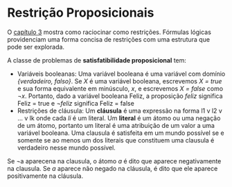 # Restrição Proposicionais
O [capítulo 3](../../3%20-%20Satisfa%C3%A7%C3%A3o%20de%20Restri%C3%A7%C3%A3o/) mostra como raciocinar como restrições. Fórmulas lógicas providenciam uma forma concisa de restrições com uma estrutura que pode ser explorada.

A classe de problemas de **satisfatibilidade proposicional** tem:
* Variáveis booleanas: Uma variável booleana é uma variável com domínio *{verdadeiro, falso}*. Se *X* é uma variável booleana, escrevemos *X = true* e sua forma equivalente em minúsculo, *x*, e escrevemos *X = false* como ¬*x*. Portanto, dado a variável booleana Feliz, a proposição *feliz* significa Feliz = true e ¬*feliz* significa Feliz = false
* Restrições de cláusula: Um **cláusula** é uma expressão na forma l1 v l2 v ... v lk onde cada *li* é um literal. Um **literal** é um átomo ou uma negação de um átomo, portanto um literal é uma atribuição de um valor a uma variável booleana. Uma clausula é satisfeita em um mundo possível se e somente se ao menos um dos literais que constituem uma clausula é verdadeiro nesse mundo possível.

Se ¬a aparecena na clausula, o átomo *a* é dito que aparece negativamente na clausula. Se *a* aparece não negado na cláusula, é dito que ele aparece positivamente na cláusula.